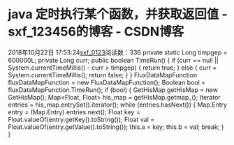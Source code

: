 # java 定时执行某个函数，并获取返回值 - sxf_123456的博客 - CSDN博客
2018年10月22日 17:53:24[sxf_0123](https://me.csdn.net/sxf_123456)阅读数：336
private static Long timpgep = 600000L;
private Long curr;
public boolean TimeRun() {
    if (curr == null || System.currentTimeMillis() - curr > timpgep) {
        return true;
    } else {
        curr = System.currentTimeMillis();
        return false;
    }
}
FluxDataMapFunction fluxDataMapFunction = new FluxDataMapFunction();
Boolean bool = fluxDataMapFunction.TimeRun();
if (bool) {
    GetHisMap getHisMap = new GetHisMap();
    Map<Float, Float> his_map = getHisMap.getmap_();
    Iterator entries = his_map.entrySet().iterator();
    while (entries.hasNext()) {
        Map.Entry entry = (Map.Entry) entries.next();
        Float key = Float.valueOf(entry.getKey().toString());
        Float val = Float.valueOf(entry.getValue().toString());
        this.a = key;
        this.b = val;
        break;
    }
}
